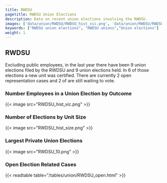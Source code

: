 ```yaml
---
title: RWDSU
pagetitle: RWDSU Union Elections
description: Data on recent union elections involving the RWDSU.
images: ['data/union/RWDSU/RWDSU_hist_vic.png', 'data/union/RWDSU/RWDSU_hist_size.png', 'data/union/RWDSU/RWDSU_10.png']
keywords: ["RWDSU union elections", "RWDSU unions","Union elections"]
weight: 1
---
```

##  RWDSU

Excluding public employees, in the last year there have been 9 union elections filed by the RWDSU and 9 union elections held. In 6 of those elections a new unit was certified. There are currently 2 open representation cases and 2 of are still waiting to vote.

### Number Employees in a Union Election by Outcome
{{< image src="RWDSU_hist_vic.png" >}}

### Number of Elections by Unit Size
{{< image src="RWDSU_hist_size.png" >}}

### Largest Private Union Elections
{{< image src="RWDSU_10.png" >}}

### Open Election Related Cases
{{< readtable table="/tables/union/RWDSU_open.html" >}}


